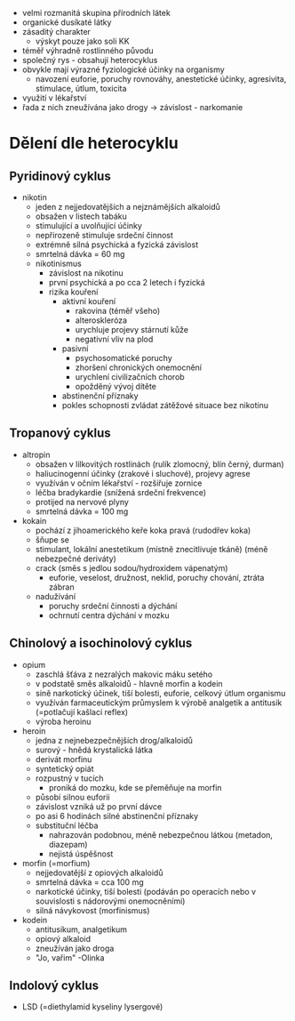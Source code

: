- velmi rozmanitá skupina přírodních látek
- organické dusíkaté látky
- zásaditý charakter
	- výskyt pouze jako soli KK
- téměř výhradně rostlinného původu
- společný rys - obsahují heterocyklus
- obvykle mají výrazné fyziologické účinky na organismy
	- navození euforie, poruchy rovnováhy, anestetické účinky, agresivita, stimulace, útlum, toxicita
- využití v lékařství
- řada z nich zneužívána jako drogy → závislost - narkomanie
# Dělení dle heterocyklu
## Pyridinový cyklus
- nikotin
	- jeden z nejjedovatějších a nejznámějších alkaloidů
	- obsažen v listech tabáku
	- stimulující a uvolňující účinky
	- nepřirozeně stimuluje srdeční činnost
	- extrémně silná psychická a fyzická závislost
	- smrtelná dávka = 60 mg
	- nikotinismus
		- závislost na nikotinu
		- první psychická a po cca 2 letech i fyzická
		- rizika kouření
			- aktivní kouření
				- rakovina (téměř všeho)
				- alteroskleróza
				- urychluje projevy stárnutí kůže
				- negativní vliv na plod
			- pasivní
				- psychosomatické poruchy
				- zhoršení chronických onemocnění
				- urychlení civilizačních chorob
				- opožděný vývoj dítěte
			- abstinenční příznaky
			- pokles schopnosti zvládat zátěžové situace bez nikotinu
## Tropanový cyklus
- altropin
	- obsažen v lilkovitých rostlinách (rulík zlomocný, blín černý, durman)
	- haliucinogenní účinky (zrakové i sluchové), projevy agrese
	- využíván v očním lékařství - rozšiřuje zornice
	- léčba bradykardie (snížená srdeční frekvence)
	- protijed na nervové plyny
	- smrtelná dávka = 100 mg
- kokain
	- pochází z jihoamerického keře koka pravá (rudodřev koka)
	- šňupe se
	- stimulant, lokální anestetikum (místně znecitlivuje tkáně) (méně nebezpečné deriváty)
	- crack (směs s jedlou sodou/hydroxidem vápenatým)
		- euforie, veselost, družnost, neklid, poruchy chování, ztráta zábran
	- nadužívání
		- poruchy srdeční činnosti a dýchání
		- ochrnutí centra dýchání v mozku
## Chinolový a isochinolový cyklus
- opium
	- zaschlá šťáva z nezralých makovic máku setého
	- v podstatě směs alkaloidů - hlavně morfin a kodein
	- sině narkotický účinek, tiší bolesti, euforie, celkový útlum organismu
	- využíván farmaceutickým průmyslem k výrobě analgetik a antitusik (=potlačují kašlací reflex)
	- výroba heroinu
- heroin
	- jedna z nejnebezpečnějších drog/alkaloidů
	- surový - hnědá krystalická látka
	- derivát morfinu
	- syntetický opiát
	- rozpustný v tucích
		- proniká do mozku, kde se přeměňuje na morfin
	- působí silnou euforii
	- závislost vzniká už po první dávce
	- po asi 6 hodinách silné abstinenční příznaky
	- substituční léčba
		- nahrazován podobnou, méně nebezpečnou látkou (metadon, diazepam)
		- nejistá úspěšnost
- morfin (=morfium)
	- nejjedovatější z opiových alkaloidů
	- smrtelná dávka = cca 100 mg
	- narkotické účinky, tiší bolesti (podáván po operacích nebo v souvislosti s nádorovými onemocněními)
	- silná návykovost (morfinismus)
- kodein
	- antitusikum, analgetikum
	- opiový alkaloid
	- zneužíván jako droga
	- "Jo, vařim" -Olinka
## Indolový cyklus
- LSD (=diethylamid kyseliny lysergové)